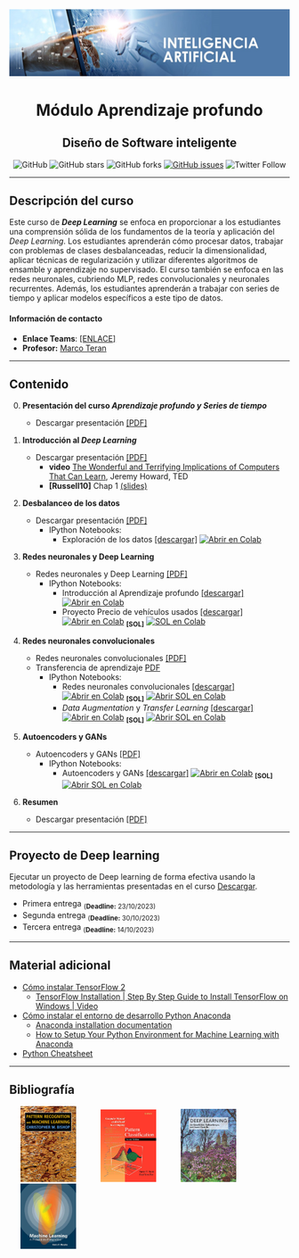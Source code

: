 [![banner](/_assets/pics/bannerAI.jpg)](https://github.com/marcoteran/deeplearning)
---
<div align="center">

# Módulo Aprendizaje profundo
## Diseño de Software inteligente
![GitHub](https://img.shields.io/github/license/marcoteran/lst)
![GitHub stars](https://img.shields.io/github/stars/marcoteran/lst)
![GitHub forks](https://img.shields.io/github/forks/marcoteran/lst)
[![GitHub issues](https://img.shields.io/github/issues/marcoteran/lst?color=%23fa251e&logo=GitHub)](https://github.com/marcoteran/lst/issues)
![Twitter Follow](https://img.shields.io/twitter/follow/marcotulioteran?style=social)
</div>


---
## Descripción del curso
Este curso de ***Deep Learning*** se enfoca en proporcionar a los estudiantes una comprensión sólida de los fundamentos de la teoría y aplicación del *Deep Learning*. Los estudiantes aprenderán cómo procesar datos, trabajar con problemas de clases desbalanceadas, reducir la dimensionalidad, aplicar técnicas de regularización y utilizar diferentes algoritmos de ensamble y aprendizaje no supervisado. El curso también se enfoca en las redes neuronales, cubriendo MLP, redes convolucionales y neuronales recurrentes. Además, los estudiantes aprenderán a trabajar con series de tiempo y aplicar modelos específicos a este tipo de datos.

#### Información de contacto
* **Enlace Teams**: [[ENLACE]](https://teams.microsoft.com/l/meetup-join/19:meeting_MzQ0MjRiMDQtMTEyOS00NzRhLTg2MzMtYjZiN2Y2YjhhN2Vk@thread.v2/0?context=%7B%22Tid%22:%2203e1b226-5789-4a97-90f6-44a44241ba6d%22,%22Oid%22:%227c8fb56a-fba6-410c-bafe-3fded33caefe%22%7D)
* **Profesor:** [Marco Teran](https://marcoteran.github.io/)

---
## Contenido
0. **Presentación del curso *Aprendizaje profundo y Series de tiempo***
	* Descargar presentación [[PDF]](https://github.com/marcoteran/dl/raw/master/lectures/00_dl_syllabus.pdf)

1. **Introducción al *Deep Learning***
	* Descargar presentación [[PDF]](https://github.com/marcoteran/dl/raw/master/lectures/01_dl_introductiontodeeplearning.pdf)
		* **video** [The Wonderful and Terrifying Implications of Computers That Can Learn](https://www.ted.com/talks/jeremy_howard_the_wonderful_and_terrifying_implications_of_computers_that_can_learn), Jeremy Howard, TED
		* **[Russell10]** Chap 1 [(slides)](http://aima.eecs.berkeley.edu/slides-pdf/chapter01.pdf)
2. **Desbalanceo de los datos**
	* Descargar presentación [[PDF]](https://github.com/marcoteran/dl/raw/master/lectures/02_dl_imbalanceddata.pdf)
		* IPython Notebooks:
			- Exploración de los datos [[descargar]](https://github.com/marcoteran/dl/blob/master/notebooks/1.2_machinelearning_imbalanceddata.ipynb)
			[![Abrir en Colab](https://colab.research.google.com/assets/colab-badge.svg)](https://colab.research.google.com/github/marcoteran/dl/blob/master/notebooks/1.2_machinelearning_imbalanceddata.ipynb)
3. **Redes neuronales y Deep Learning** 
	* Redes neuronales y Deep Learning [[PDF]](https://github.com/marcoteran/dl/raw/master/lectures/03_dl_deeplearning.pdf)
		* IPython Notebooks:
			- Introducción al Aprendizaje profundo [[descargar]](https://github.com/marcoteran/dl/blob/master/notebooks/3.1_deepleaningintroduction_dnn.ipynb)
			[![Abrir en Colab](https://colab.research.google.com/assets/colab-badge.svg)](https://colab.research.google.com/github/marcoteran/dl/blob/master/notebooks/3.1_deepleaningintroduction_dnn.ipynb)
			- Proyecto Precio de vehículos usados [[descargar]](https://github.com/marcoteran/deeplearning/blob/master/notebooks/3.2_deepleaningintroduction_pricesusedvehicles.ipynb)
			[![Abrir en Colab](https://colab.research.google.com/assets/colab-badge.svg)](https://colab.research.google.com/github/marcoteran/deeplearning/blob/master/notebooks/3.2_deepleaningintroduction_pricesusedvehicles.ipynb) <sub>**[SOL]**</sub> [![SOL en Colab](https://colab.research.google.com/assets/colab-badge.svg)](https://colab.research.google.com/github/marcoteran/deeplearning/blob/master/notebooks/3.2_deepleaningintroduction_pricesusedvehicles_SOL.ipynb)

4. **Redes neuronales convolucionales**
	* Redes neuronales convolucionales [[PDF]](https://github.com/marcoteran/dl/raw/master/lectures/04_dl_cnn.pdf)
	* Transferencia de aprendizaje [PDF](https://github.com/marcoteran/dl/raw/master/lectures/05_dl_dataaugmentationandtransferlearning.pdf)
		* IPython Notebooks: 
			- Redes neuronales convolucionales [[descargar]](https://github.com/marcoteran/dl/blob/master/notebooks/3.3_deeplearning_cnn.ipynb) [![Abrir en Colab](https://colab.research.google.com/assets/colab-badge.svg)](https://colab.research.google.com/github/marcoteran/dl/blob/master/notebooks/3.3_deeplearning_cnn.ipynb) <sub>**[SOL]**</sub> [![Abrir SOL en Colab](https://colab.research.google.com/assets/colab-badge.svg)](https://colab.research.google.com/github/marcoteran/dl/blob/master/notebooks/3.3_deeplearning_cnn_SOL.ipynb)
			- *Data Augmentation* y *Transfer Learning* [[descargar]](https://github.com/marcoteran/dl/blob/master/notebooks/3.4_deeplearning_dataaugmentationandtransferlearning.ipynb) [![Abrir en Colab](https://colab.research.google.com/assets/colab-badge.svg)](https://colab.research.google.com/github/marcoteran/deeplearning/blob/master/notebooks/3.4_deeplearning_dataaugmentationandtransferlearning.ipynb) <sub>**[SOL]**</sub> [![Abrir SOL en Colab](https://colab.research.google.com/assets/colab-badge.svg)](https://colab.research.google.com/github/marcoteran/dl/blob/master/notebooks/3.4_deeplearning_dataaugmentationandtransferlearning_SOL.ipynb)

4. **Autoencoders y GANs**
	* Autoencoders y GANs [[PDF]](https://github.com/marcoteran/dl/raw/master/lectures/04_dl_cnn.pdf)
		* IPython Notebooks: 
			- Autoencoders y GANs [[descargar]](https://github.com/marcoteran/dl/blob/master/notebooks/4.1_deeplearning_generativeadversialnetworks.ipynb) [![Abrir en Colab](https://colab.research.google.com/assets/colab-badge.svg)](https://colab.research.google.com/github/marcoteran/dl/blob/master/notebooks/4.1_deeplearning_generativeadversialnetworks.ipynb) <sub>**[SOL]**</sub> [![Abrir SOL en Colab](https://colab.research.google.com/assets/colab-badge.svg)](https://colab.research.google.com/github/marcoteran/dl/blob/master/notebooks/4.1_deeplearning_generativeadversialnetworks_SOL.ipynb)
5. **Resumen**
	* Descargar presentación [[PDF]](https://github.com/marcoteran/dl/raw/master/lectures/07_dl_summary.pdf)
	
---
## Proyecto de Deep learning
Ejecutar un proyecto de Deep learning de forma efectiva usando la metodología y las herramientas presentadas en el curso [Descargar](https://github.com/marcoteran/dl/raw/master/homeworks/dl_proyecto.pdf).
* Primera entrega <sub>(**Deadline:** 23/10/2023)</sub>
* Segunda entrega <sub>(**Deadline:** 30/10/2023)</sub>
* Tercera entrega <sub>(**Deadline:** 14/10/2023)</sub>
<!--* Primera entrega <sub>(**Deadline:** 16/03/2021->**23/03/2021** (Extended))</sub>
* Primera y segunda entrega <sub>(**Deadline:** 08/04/2021** (Extended))</sub>-->

---
## Material adicional
* [Cómo instalar TensorFlow 2](https://www.tensorflow.org/install?hl=es-419)
	* [TensorFlow Installation | Step By Step Guide to Install TensorFlow on Windows | Video](https://www.youtube.com/watch?v=s4Lcf9du9L8)
* [Cómo instalar el entorno de desarrollo Python Anaconda](https://github.com/marcoteran/deeplearning/raw/master/aditionalmaterial/documentation/instalarPython_Anaconda.pdf)
	* [Anaconda installation documentation](https://docs.anaconda.com/anaconda/install/windows/)
	* [How to Setup Your Python Environment for Machine Learning with Anaconda](https://machinelearningmastery.com/setup-python-environment-machine-learning-deep-learning-anaconda/)
* [Python Cheatsheet](https://github.com/marcoteran/deeplearning/raw/master/aditionalmaterial/cheatsheetsandinfographics/pythoncheatsheets.pdf)

---
## Bibliografía

<p float="left">

[<img src="/_assets/pics/BishopPattern Recognition.jpg" width="100" alt="Christopher M. Bishop - Pattern Recognition and Machine Learning" title="Christopher M. Bishop - Pattern Recognition and Machine Learning" hspace="20">](https://github.com/marcoteran/deeplearningmodule/raw/main/aditionalmaterial/books/Christopher%20M.%20Bishop%20-%20Pattern%20Recognition%20and%20Machine%20Learning.pdf)
[<img src="/_assets/pics/DudaPatternclassification.jpg" width="100" alt="Richard O. Duda - Pattern classification" title="Richard O. Duda - Pattern classification" hspace="20">](https://github.com/marcoteran/deeplearningmodule/raw/main/aditionalmaterial/books/Richard%20O.%20Duda%20-%20Pattern%20classification.pdf)
[<img src="/_assets/pics/IanGoodfellowDeepLearning.jpg" width="100" alt="Ian Goodfellow - Deep Learning" title="Ian Goodfellow - Deep Learning" hspace="20">](https://github.com/marcoteran/deeplearningmodule/raw/main/aditionalmaterial/books/Ian%20Goodfellow%20-%20Deep%20Learning.pdf)
[<img src="/_assets/pics/MurphyMachine Learning.jpg" width="100" alt="Kevin P. Murphy - Machine Learning_ A Probabilistic Perspective" title="Kevin P. Murphy - Machine Learning_ A Probabilistic Perspective" hspace="20">](https://github.com/marcoteran/deeplearningmodule/raw/main/aditionalmaterial/books/Kevin%20P.%20Murphy%20-%20Machine%20Learning_%20A%20Probabilistic%20Perspective.pdf)
</p>